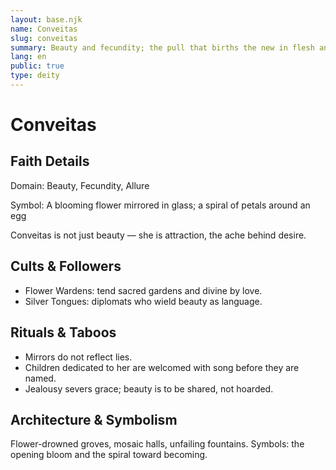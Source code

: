 ```yaml
---
layout: base.njk
name: Conveitas
slug: conveitas
summary: Beauty and fecundity; the pull that births the new in flesh and soul.
lang: en
public: true
type: deity
---
```


# Conveitas

## Faith Details
Domain: Beauty, Fecundity, Allure

Symbol: A blooming flower mirrored in glass; a spiral of petals around an egg

Conveitas is not just beauty — she is attraction, the ache behind desire.

## Cults & Followers

- Flower Wardens: tend sacred gardens and divine by love.
- Silver Tongues: diplomats who wield beauty as language.

## Rituals & Taboos

- Mirrors do not reflect lies.
- Children dedicated to her are welcomed with song before they are named.
- Jealousy severs grace; beauty is to be shared, not hoarded.

## Architecture & Symbolism

Flower-drowned groves, mosaic halls, unfailing fountains. Symbols: the opening bloom and the spiral toward becoming.
